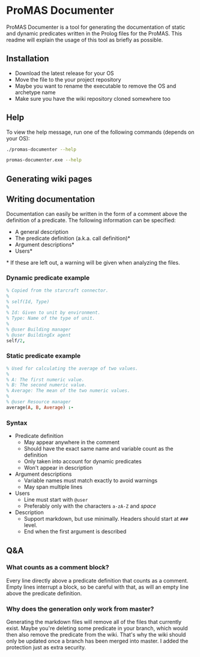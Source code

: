 # ProMAS Documenter

ProMAS Documenter is a tool for generating the documentation of static and
dynamic predicates written in the Prolog files for the ProMAS. This readme will
explain the usage of this tool as briefly as possible.

## Installation

- Download the latest release for your OS
- Move the file to the your project repository
- Maybe you want to rename the executable to remove the OS and archetype name
- Make sure you have the wiki repository cloned somewhere too

## Help

To view the help message, run one of the following commands (depends on your OS):

```bash
./promas-documenter --help
```

```bash
promas-documenter.exe --help
```

## Generating wiki pages

## Writing documentation

Documentation can easily be written in the form of a comment above the definition
of a predicate. The following information can be specified:

- A general description
- The predicate definition (a.k.a. call definition)*
- Argument descriptions*
- Users*

\* If these are left out, a warning will be given when analyzing the files.

### Dynamic predicate example

```prolog
% Copied from the starcraft connector.
%
% self(Id, Type)
%
% Id: Given to unit by environment.
% Type: Name of the type of unit.
%
% @user Building manager
% @user BuildingEx agent
self/2,
```

### Static predicate example

```prolog
% Used for calculating the average of two values.
%
% A: The first numeric value.
% B: The second numeric value.
% Average: The mean of the two numeric values.
%
% @user Resource manager
average(A, B, Average) :-
```

### Syntax

- Predicate definition
  - May appear anywhere in the comment
  - Should have the exact same name and variable count as the definition
  - Only taken into account for dynamic predicates
  - Won't appear in description
- Argument descriptions
  - Variable names must match exactly to avoid warnings
  - May span multiple lines
- Users
  - Line must start with `@user`
  - Preferably only with the characters `a-zA-Z` and _space_
- Description
  - Support markdown, but use minimally. Headers should start at `###` level.
  - End when the first argument is described

## Q&A

### What counts as a comment block?

Every line directly above a predicate definition that counts as a comment.
Empty lines interrupt a block, so be careful with that, as will an empty line
above the predicate definition.

### Why does the generation only work from master?

Generating the markdown files will remove all of the files that currently
exist. Maybe you're deleting some predicate in your branch, which would then
also remove the predicate from the wiki. That's why the wiki should only be
updated once a branch has been merged into master. I added the protection just
as extra security.
